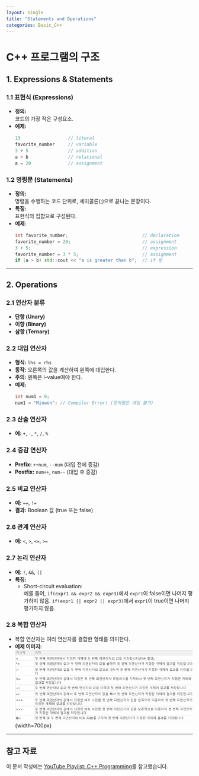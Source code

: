```yaml
---
layout: single
title: "Statements and Operations"
categories: Basic_C++
---
```


# C++ 프로그램의 구조

## 1. Expressions & Statements

### 1.1 표현식 (Expressions)
- **정의:**  
  코드의 가장 작은 구성요소.
- **예제:**
  ```cpp
  13                  // literal
  favorite_number     // variable
  3 + 5               // addition
  a < b               // relational
  a = 20              // assignment
  ```

### 1.2 명령문 (Statements)
- **정의:**  
  명령을 수행하는 코드 단위로, 세미콜론(;)으로 끝나는 문장이다.
- **특징:**  
  표현식의 집합으로 구성된다.
- **예제:**
  ```cpp
  int favorite_number;                            // declaration
  favorite_number = 20;                           // assignment
  3 + 5;                                          // expression
  favorite_number = 3 * 5;                        // assignment
  if (a > b) std::cout << "a is greater than b";  // if 문
  ```

--------------------------------------------------

## 2. Operations

### 2.1 연산자 분류
- **단항 (Unary)**
- **이항 (Binary)**
- **삼항 (Ternary)**

### 2.2 대입 연산자
- **형식:** `lhs = rhs`
- **동작:** 오른쪽의 값을 계산하여 왼쪽에 대입한다.
- **주의:** 왼쪽은 l-value여야 한다.
- **예제:**
  ```cpp
  int num1 = 0;
  num1 = "Minwon"; // Compiler Error! (문자열은 대입 불가)
  ```

### 2.3 산술 연산자
- **예:** `+`, `-`, `*`, `/`, `%`

### 2.4 증감 연산자
- **Prefix:** `++num`, `--num` (대입 전에 증감)
- **Postfix:** `num++`, `num--` (대입 후 증감)

### 2.5 비교 연산자
- **예:** `==`, `!=`
- **결과:** Boolean 값 (true 또는 false)

### 2.6 관계 연산자
- **예:** `<`, `>`, `<=`, `>=`

### 2.7 논리 연산자
- **예:** `!`, `&&`, `||`
- **특징:**  
  - Short-circuit evaluation:  
    예를 들어, `if(expr1 && expr2 && expr3)`에서 `expr1`이 false이면 나머지 평가하지 않음.
    `if(expr1 || expr2 || expr3)`에서 `expr1`이 true이면 나머지 평가하지 않음.

### 2.8 복합 연산자
- 복합 연산자는 여러 연산자를 결합한 형태를 의미한다.
- **예제 이미지:**  
  ![복합연산자](../images/2025-02-03-Statements%20and%20Operations/복합연산자.png){width=700px}

--------------------------------------------------

## 참고 자료
이 문서 작성에는 [YouTube Playlist: C++ Programming][playlist]를 참고했습니다.

[playlist]: https://www.youtube.com/playlist?list=PLMcUoebWMS1nzhlx-NbD4KBGEP1UCUDF_
